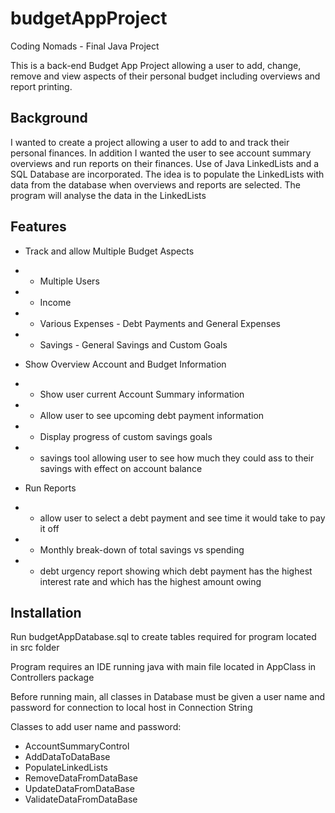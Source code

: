 # budgetAppProject
Coding Nomads - Final Java Project

This is a back-end Budget App Project allowing a user to add, change, remove and view aspects of their personal budget including overviews and report printing. 

## Background

I wanted to create a project allowing a user to add to and track their personal finances. In addition I wanted the user to see account summary overviews and run reports 
on their finances. Use of Java LinkedLists and a SQL Database are incorporated. The idea is to populate the LinkedLists with data from the database when overviews and 
reports are selected. The program will analyse the data in the LinkedLists 

## Features
* Track and allow Multiple Budget Aspects
 * - Multiple Users
 * - Income
 * - Various Expenses - Debt Payments and General Expenses
 * - Savings - General Savings and Custom Goals


* Show Overview Account and Budget Information
*  - Show user current Account Summary information
*  - Allow user to see upcoming debt payment information
*  - Display progress of custom savings goals
*  - savings tool allowing user to see how much they could ass to their savings with effect on account balance

* Run Reports
* - allow user to select a debt payment and see time it would take to pay it off
* - Monthly break-down of total savings vs spending 
* - debt urgency report showing which debt payment has the highest interest rate and which has the highest amount owing

## Installation

Run budgetAppDatabase.sql to create tables required for program located in src folder

Program requires an IDE running java with main file located in AppClass in Controllers package

Before running main, all classes in Database must be given a user name and password for connection to local host in Connection String

Classes to add user name and password:
* AccountSummaryControl
* AddDataToDataBase
* PopulateLinkedLists
* RemoveDataFromDataBase
* UpdateDataFromDataBase
* ValidateDataFromDataBase



